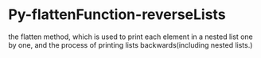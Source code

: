 # Py-flattenFunction-reverseLists
the flatten method, which is used to print each element in a nested list one by one, and the process of printing lists backwards(including nested lists.)
